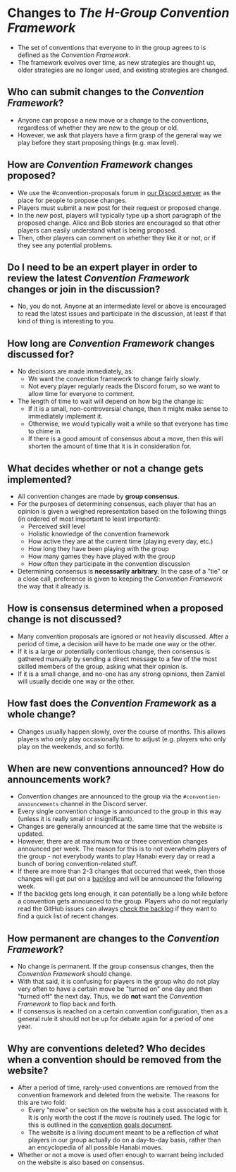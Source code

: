# Changes to _The H-Group Convention Framework_

- The set of conventions that everyone to in the group agrees to is defined as the _Convention Framework_.
- The framework evolves over time, as new strategies are thought up, older strategies are no longer used, and existing strategies are changed.

## Who can submit changes to the _Convention Framework_?

- Anyone can propose a new move or a change to the conventions, regardless of whether they are new to the group or old.
- However, we ask that players have a firm grasp of the general way we play before they start proposing things (e.g. max level).

## How are _Convention Framework_ changes proposed?

- We use the #convention-proposals forum in [our Discord server](https://discord.gg/FADvkJp) as the place for people to propose changes.
- Players must submit a new post for their request or proposed change.
- In the new post, players will typically type up a short paragraph of the proposed change. Alice and Bob stories are encouraged so that other players can easily understand what is being proposed.
- Then, other players can comment on whether they like it or not, or if they see any potential problems.

## Do I need to be an expert player in order to review the latest _Convention Framework_ changes or join in the discussion?

- No, you do not. Anyone at an intermediate level or above is encouraged to read the latest issues and participate in the discussion, at least if that kind of thing is interesting to you.

## How long are _Convention Framework_ changes discussed for?

- No decisions are made immediately, as:
  - We want the convention framework to change fairly slowly.
  - Not every player regularly reads the Discord forum, so we want to allow time for everyone to comment.
- The length of time to wait will depend on how big the change is:
  - If it is a small, non-controversial change, then it might make sense to immediately implement it.
  - Otherwise, we would typically wait a while so that everyone has time to chime in.
  - If there is a good amount of consensus about a move, then this will shorten the amount of time that it is in consideration for.

## What decides whether or not a change gets implemented?

- All convention changes are made by **group consensus**.
- For the purposes of determining consensus, each player that has an opinion is given a weighed representation based on the following things (in ordered of most important to least important):
  - Perceived skill level
  - Holistic knowledge of the convention framework
  - How active they are at the current time (playing every day, etc.)
  - How long they have been playing with the group
  - How many games they have played with the group
  - How often they participate in the convention discussion
- Determining consensus is **necessarily arbitrary**. In the case of a "tie" or a close call, preference is given to keeping the _Convention Framework_ the way that it already is.

## How is consensus determined when a proposed change is not discussed?

- Many convention proposals are ignored or not heavily discussed. After a period of time, a decision will have to be made one way or the other.
- If it is a large or potentially contentious change, then consensus is gathered manually by sending a direct message to a few of the most skilled members of the group, asking what their opinion is.
- If it is a small change, and no-one has any strong opinions, then Zamiel will usually decide one way or the other.

## How fast does the _Convention Framework_ as a whole change?

- Changes usually happen slowly, over the course of months. This allows players who only play occasionally time to adjust (e.g. players who only play on the weekends, and so forth).

## When are new conventions announced? How do announcements work?

- Convention changes are announced to the group via the `#convention-announcements` channel in the Discord server.
- Every single convention change is announced to the group in this way (unless it is really small or insignificant).
- Changes are generally announced at the same time that the website is updated.
- However, there are at maximum two or three convention changes announced per week. The reason for this is to not overwhelm players of the group - not everybody wants to play Hanabi every day or read a bunch of boring convention-related stuff.
- If there are more than 2-3 changes that occurred that week, then those changes will get put on a [backlog](announcement-backlog.md) and will be announced the following week.
- If the backlog gets long enough, it can potentially be a long while before a convention gets announced to the group. Players who do not regularly read the GitHub issues can always [check the backlog](announcement-backlog.md) if they want to find a quick list of recent changes.

## How permanent are changes to the _Convention Framework_?

- No change is permanent. If the group consensus changes, then the _Convention Framework_ should change.
- With that said, it is confusing for players in the group who do not play very often to have a certain move be "turned on" one day and then "turned off" the next day. Thus, we do **not** want the _Convention Framework_ to flop back and forth.
- If consensus is reached on a certain convention configuration, then as a general rule it should not be up for debate again for a period of one year.

## Why are conventions deleted? Who decides when a convention should be removed from the website?

- After a period of time, rarely-used conventions are removed from the convention framework and deleted from the website. The reasons for this are two fold:
  - Every "move" or section on the website has a cost associated with it. It is only worth the cost if the move is routinely used. The logic for this is outlined in the [convention goals document](convention-goals.md).
  - The website is a living document meant to be a reflection of what players in our group actually do on a day-to-day basis, rather than an encyclopedia of all possible Hanabi moves.
- Whether or not a move is used often enough to warrant being included on the website is also based on consensus.

